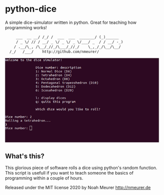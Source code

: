 # python-dice
A simple dice-simulator written in python. Great for teaching how programming works!

```              __  __                    ___        
     ___  __ __/ /_/ /  ___  ___  _______/ (_)______ 
  	 / _ \/ // / __/ _ \/ _ \/ _ \/___/ _  / / __/ -_)
  	/ .__/\_, /\__/_//_/\___/_//_/    \_,_/_/\__/\__/ 
  /_/   /___/    http://github.com/nmeurer/       
```
![console-log](https://raw.githubusercontent.com/nmeurer/python-dice/master/media/console.png)

## What's this?
This glorious piece of software rolls a dice using python's random function. This script is usefull if you want to teach someone the basics of programming within a couple of hours.


Released under the MIT license 2020 by Noah Meurer
http://nmeurer.de
